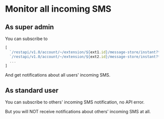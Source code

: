 # Monitor all incoming SMS

## As super admin

You can subscribe to 

```ts
[
  `/restapi/v1.0/account/~/extension/${ext1.id}/message-store/instant?type=SMS`,
  `/restapi/v1.0/account/~/extension/${ext2.id}/message-store/instant?type=SMS`,
  ...
]
```

And get notifications about all users' incoming SMS.


## As standard user

You can subscribe to others' incoming SMS notification, no API error.

But you will NOT receive notifications about others' incoming SMS at all.
